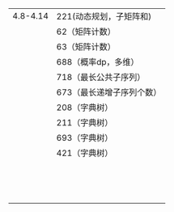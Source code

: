 |          |                           |
| -------- | ------------------------- |
| 4.8-4.14 | 221(动态规划，子矩阵和)   |
|          | 62（矩阵计数）            |
|          | 63（矩阵计数）            |
|          | 688（概率dp，多维）       |
|          | 718（最长公共子序列）     |
|          | 673（最长递增子序列个数） |
|          | 208（字典树）             |
|          | 211（字典树）             |
|          | 693（字典树）             |
|          | 421（字典树）             |
|          |                           |
|          |                           |
|          |                           |
|          |                           |
|          |                           |
|          |                           |
|          |                           |
|          |                           |
|          |                           |
|          |                           |
|          |                           |
|          |                           |
|          |                           |
|          |                           |

